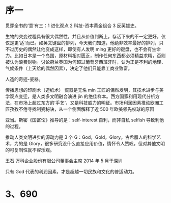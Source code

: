# 序一

贯穿全书的’意‘有三：1 进化观点 2 科技-资本黄金组合 3 反英雄史。

生物的突变过程具有很大偶然性，并且从价值判断上，存活下来的不一定更好，仅仅是更’适‘而已。如英文键盘的排列，今天我们知道，他绝非效率最好的排列，只不过历史的偶然让他变成这样，即使有人发明 ming 更好的键盘，也不会有生命力。比如日本是一个岛国，原材料相对匮乏，制作任何东西都必须精益求精，否则被认为浪费财物。讨论荷兰英国为何超过葡萄牙西班牙时，认为正是不利的地理、气候条件（上天给的偶然因素），决定了他们只能靠工商业致富。

人造的奇迹-瓷器。

传播思想的印刷术（造纸术）
瓷器是无名 min 工匠的偶然发明，其技术进步与美学观点变迁，是人类多文明融合演进 jin 的绝佳样本。西方国家利用现代分析方法，在市场上超过东方的’手艺‘，又是科技威力的明证。市场利润因素推动欧洲工匠孜孜不倦寻找制瓷秘诀，从一个侧面解释了近 500 年欧美领先权球的原因

亚当。斯密《国富论》推导的是：self-interest 自利，而非自私 selfish 导致利他的过程。

推动人类文明进步的源动力是 3 个 G：God，Gold，Glory。古希腊人的科学艺术，为的是 Glory，很多研究没什么直接应用价值，情怀令人赞叹，但对其他文明的可复制性就不容乐观。

王石
万科企业股份有限公司董事会主席 2014 年 5 月于深圳

只有 God 代表的利润因素，才是超越一切民族和文化的普适动力。

# 3、690
